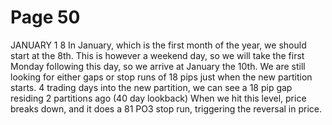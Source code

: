 # Page 50

JANUARY
1 8
In January, which is the first month of the year, we should
start at the 8th.
This is however a weekend day, so we will take the first
Monday following this day, so we arrive at January the 10th.
We are still looking for either gaps or stop runs of 18 pips
just when the new partition starts.
4 trading days into the new partition, we can see a 18 pip
gap residing 2 partitions ago (40 day lookback)
When we hit this level, price breaks down, and it does a 81
PO3 stop run, triggering the reversal in price.